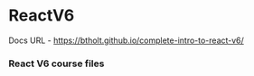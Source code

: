 # ReactV6
Docs URL - https://btholt.github.io/complete-intro-to-react-v6/


### React V6 course files
